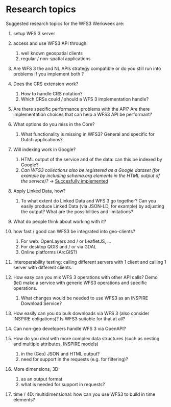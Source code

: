 # Research topics

Suggested research topics for the WFS3 Werkweek are:

1. setup WFS 3 server
2. access and use WFS3 API through:
   1. well known geospatial clients
   2. regular / non-spatial applications
1. Are WFS 3 the and NL APIs strategy compatible or do you still run into problems if you implement both ?
1. Does the CRS extension work?
   1. How to handle CRS notation?
   2. Which CRSs could / should a WFS 3 implementation handle?

1. Are there specific performance problems with the API? Are there implementation choices that can help a WFS3 API be performant?

1. What options do you miss in the Core?
   1. What functionality is missing in WFS3? General and specific for Dutch applications?

1. Will indexing work in Google?
   1. HTML output of the service and of the data: can this be indexed by Google?
   2. *Can WFS3 collections also be registered as a Google dataset (for example by including schema.org elements in the HTML output of the service)?* -> [Succesfully implemented](https://github.com/Geonovum/wfs3-experiments/blob/master/docs/Experiments.md#searching-datasets-and-apis)


1. Apply Linked Data, how?
   1. To what extent do Linked Data and WFS 3 go together? Can you easily produce Linked Data (via JSON-LD, for example) by adjusting the output? What are the possibilities and limitations?

1. What do people think about working with it?

1. how fast / good can WFS3 be integrated into geo-clients?
   1. For web: OpenLayers and / or LeafletJS, ...
   2. For desktop QGIS and / or via GDAL
   3. Online platforms (ArcGIS?)

1. Interoperability testing: calling different servers with 1 client and calling 1 server with different clients.

1. How easy can you mix WFS 3 operations with other API calls? Demo (let) make a service with generic WFS3 operations and specific operations.
   1. What  changes would be needed to use WFS3 as an INSPIRE Download Service?

1. How easily can you do bulk downloads via WFS 3 (also consider INSPIRE obligations)? Is WFS3 suitable for that at all?

1. Can non-geo developers handle WFS 3 via OpenAPI?

1. How do you deal with more complex data structures (such as nesting and multiple attributes, INSPIRE models)
    1. in the (Geo) JSON and HTML output?
    2. need for support in the requests (e.g. for filtering)?

1. More dimensions, 3D:
    1. as an output format
    2. what is needed for support in requests?

2. time / 4D: multidimensional: how can you use WFS3 to build in time elements?
